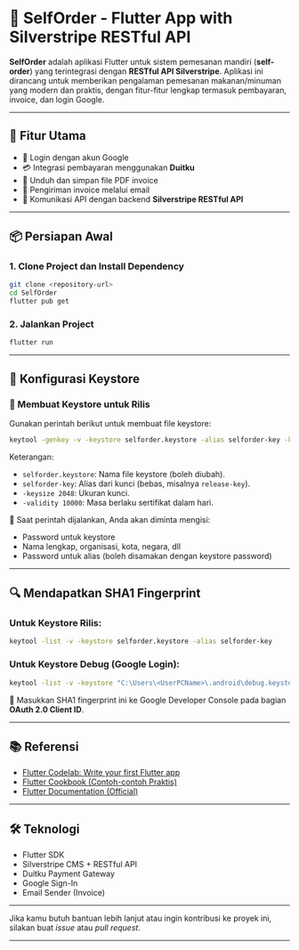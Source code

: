 # 🛒 SelfOrder - Flutter App with Silverstripe RESTful API

**SelfOrder** adalah aplikasi Flutter untuk sistem pemesanan mandiri (**self-order**) yang terintegrasi dengan **RESTful API Silverstripe**. Aplikasi ini dirancang untuk memberikan pengalaman pemesanan makanan/minuman yang modern dan praktis, dengan fitur-fitur lengkap termasuk pembayaran, invoice, dan login Google.

---

## 🚀 Fitur Utama

* 🔐 Login dengan akun Google
* 💳 Integrasi pembayaran menggunakan **Duitku**
* 🧾 Unduh dan simpan file PDF invoice
* 📧 Pengiriman invoice melalui email
* 📡 Komunikasi API dengan backend **Silverstripe RESTful API**

---

## 📦 Persiapan Awal

### 1. Clone Project dan Install Dependency

```bash
git clone <repository-url>
cd SelfOrder
flutter pub get
```

### 2. Jalankan Project

```bash
flutter run
```

---

## 🔐 Konfigurasi Keystore

### 🔸 Membuat Keystore untuk Rilis

Gunakan perintah berikut untuk membuat file keystore:

```bash
keytool -genkey -v -keystore selforder.keystore -alias selforder-key -keyalg RSA -keysize 2048 -validity 10000
```

Keterangan:

* `selforder.keystore`: Nama file keystore (boleh diubah).
* `selforder-key`: Alias dari kunci (bebas, misalnya `release-key`).
* `-keysize 2048`: Ukuran kunci.
* `-validity 10000`: Masa berlaku sertifikat dalam hari.

📌 Saat perintah dijalankan, Anda akan diminta mengisi:

* Password untuk keystore
* Nama lengkap, organisasi, kota, negara, dll
* Password untuk alias (boleh disamakan dengan keystore password)

---

## 🔍 Mendapatkan SHA1 Fingerprint

### Untuk Keystore Rilis:

```bash
keytool -list -v -keystore selforder.keystore -alias selforder-key
```

### Untuk Keystore Debug (Google Login):

```bash
keytool -list -v -keystore "C:\Users\<UserPCName>\.android\debug.keystore" -alias androiddebugkey -storepass android -keypass android
```

📌 Masukkan SHA1 fingerprint ini ke Google Developer Console pada bagian **OAuth 2.0 Client ID**.

---

## 📚 Referensi

* [Flutter Codelab: Write your first Flutter app](https://docs.flutter.dev/get-started/codelab)
* [Flutter Cookbook (Contoh-contoh Praktis)](https://docs.flutter.dev/cookbook)
* [Flutter Documentation (Official)](https://docs.flutter.dev)

---

## 🛠 Teknologi

* Flutter SDK
* Silverstripe CMS + RESTful API
* Duitku Payment Gateway
* Google Sign-In
* Email Sender (Invoice)

---

Jika kamu butuh bantuan lebih lanjut atau ingin kontribusi ke proyek ini, silakan buat *issue* atau *pull request*.

---